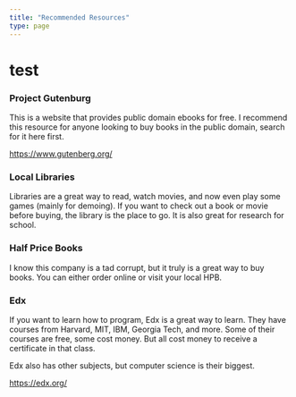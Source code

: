 ```yaml
---
title: "Recommended Resources"
type: page
---
```

# test
### Project Gutenburg
This is a website that provides public domain ebooks for free. I recommend this resource for anyone looking to buy books in the public domain, search for it here first.

https://www.gutenberg.org/

### Local Libraries

Libraries are a great way to read, watch movies, and now even play some games (mainly for demoing). If you want to check out a book or movie before buying, the library is the place to go. It is also great for research for school.

### Half Price Books

I know this company is a tad corrupt, but it truly is a great way to buy books. You can either order online or visit your local HPB.


### Edx

If you want to learn how to program, Edx is a great way to learn. They have courses from Harvard, MIT, IBM, Georgia Tech, and more. Some of their courses are free, some cost money. But all cost money to receive a certificate in that class.

Edx also has other subjects, but computer science is their biggest.

https://edx.org/
